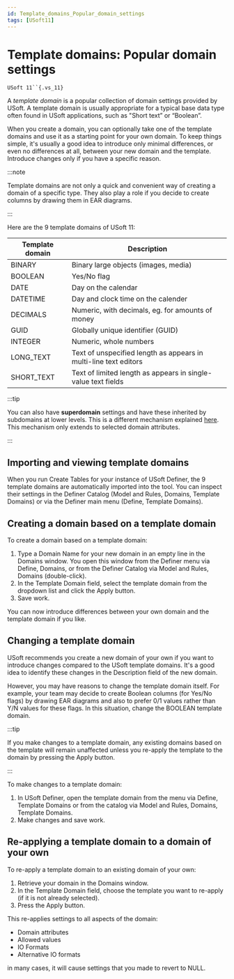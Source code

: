 ```yaml
---
id: Template_domains_Popular_domain_settings
tags: [USoft11]
---
```

# Template domains: Popular domain settings

`USoft 11``{.vs_11}`

A *template domain* is a popular collection of domain settings provided by USoft. A template domain is usually appropriate for a typical base data type often found in USoft applications, such as "Short text” or “Boolean”.

When you create a domain, you can optionally take one of the template domains and use it as a starting point for your own domain. To keep things simple, it's usually a good idea to introduce only minimal differences, or even no differences at all, between your new domain and the template. Introduce changes only if you have a specific reason.


:::note

Template domains are not only a quick and convenient way of creating a domain of a specific type.
They also play a role if you decide to create columns by drawing them in EAR diagrams.

:::

Here are the 9 template domains of USoft 11:

|**Template domain**|**Description**|
|--------|--------|
|BINARY  |Binary large objects (images, media)|
|BOOLEAN |Yes/No flag|
|DATE    |Day on the calendar|
|DATETIME|Day and clock time on the calender|
|DECIMALS|Numeric, with decimals, eg. for amounts of money|
|GUID    |Globally unique identifier (GUID)|
|INTEGER |Numeric, whole numbers|
|LONG_TEXT|Text of unspecified length as appears in multi-line text editors|
|SHORT_TEXT|Text of limited length as appears in single-value text fields|




:::tip

You can also have **superdomain** settings and have these inherited by subdomains at lower levels. This is a different mechanism explained [here](/docs/Modeller_and_Rules_Engine/Domains/Superdomains_Inheritance_of_domain_properties.md). This mechanism only extends to selected domain attributes.

:::

## Importing and viewing template domains

When you run Create Tables for your instance of USoft Definer, the 9 template domains are automatically imported into the tool. You can inspect their settings in the Definer Catalog (Model and Rules, Domains, Template Domains) or via the Definer main menu (Define, Template Domains).

## Creating a domain based on a template domain

To create a domain based on a template domain:

1. Type a Domain Name for your new domain in an empty line in the Domains window. You open this window from the Definer menu via Define, Domains, or from the Definer Catalog via Model and Rules, Domains (double-click).
2. In the Template Domain field, select the template domain from the dropdown list and click the Apply button.
3. Save work.

You can now introduce differences between your own domain and the template domain if you like.

## Changing a template domain

USoft recommends you create a new domain of your own if you want to introduce changes compared to the USoft template domains. It's a good idea to identify these changes in the Description field of the new domain.

However, you may have reasons to change the template domain itself. For example, your team may decide to create Boolean columns (for Yes/No flags) by drawing EAR diagrams and also to prefer 0/1 values rather than Y/N values for these flags. In this situation, change the BOOLEAN template domain.


:::tip

If you make changes to a template domain, any existing domains based on the template will remain unaffected unless you re-apply the template to the domain by pressing the Apply button.

:::

To make changes to a template domain:

1. In USoft Definer, open the template domain from the menu via Define, Template Domains or from the catalog via Model and Rules, Domains, Template Domains.
2. Make changes and save work.

## Re-applying a template domain to a domain of your own

To re-apply a template domain to an existing domain of your own:

1. Retrieve your domain in the Domains window.
2. In the Template Domain field, choose the template you want to re-apply (if it is not already selected).
3. Press the Apply button.

This re-applies settings to all aspects of the domain:

- Domain attributes
- Allowed values
- IO Formats
- Alternative IO formats

in many cases, it will cause settings that you made to revert to NULL.